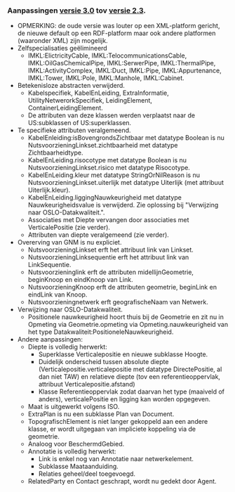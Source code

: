 ### Aanpassingen [versie 3.0](https://belgif.github.io/thematic/models/cable-pipe/) tov [versie 2.3](https://overheid.vlaanderen.be/help/file/1176/download?token=ndmVBd4y).
- OPMERKING: de oude versie was louter op een XML-platform gericht, de nieuwe default op een RDF-platform maar ook andere platformen (waaronder XML) zijn mogelijk.
- Zelfspecialisaties geëlimineerd
  - IMKL:ElictricityCable, IMKL:TelocommunicationsCable, IMKL:OilGasChemicalPipe, IMKL:SerwerPipe, IMKL:ThermalPipe, IMKL:ActivityComplex, IMKL:Duct, IMKL:Pipe, IMKL:Appurtenance, IMKL:Tower, IMKL:Pole, IMKL:Manhole, IMKL:Cabinet. 
- Betekenisloze abstracten verwijderd.
  - Kabelspecifiek, KabelEnLeiding, ExtraInformatie, UtilityNetwerorkSpecifiek, LeidingElement, ContainerLeidingElement.
  - De attributen van deze klassen werden verplaatst naar de US:subklassen of US:superklassen.
- Te specifieke attributen veralgemeend.
  - KabelEnleiding:isBovengrondsZichtbaar met datatype Boolean is nu NutsvoorzieningLinkset.zichtbaarheid met datatype Zichtbaarheidtype.
  - KabelEnLeiding.risocotype met datatype Boolean is nu NutsvoorzieningLinkset.risico met datatype Risocotype.
  - KabelEnLeiding.kleur met datatype StringOrNilReason is nu NutsvoorzieningLinkset.uiterlijk met datatype Uiterlijk (met attribuut Uiterlijk.kleur).
  - KabelEnLeiding.liggingNauwkeurigheid met datatype Nauwkeurigheidsvalue is verwijderd. Zie oplossing bij "Verwijzing naar OSLO-Datakwaliteit.".
  - Associaties met Diepte vervangen door associaties met VerticalePositie (zie verder).
  - Attributen van diepte veralgemeend (zie verder).
- Overerving van GNM is nu expliciet.
  - NutsvoorzieningLinkset erft het attribuut link van Linkset.
  - NutsvoorzieningLinksequentie erft het attribuut link van LinkSequentie.
  - Nutsvoorzieninglink erft de attributen midellijnGeometrie, beginKnoop en eindKnoop van Link.
  - NutsvoorzieningKnoop erft de attributen geometrie, beginLink en eindLink van Knoop.
  - Nutsvoorzieningnetwerk erft geografischeNaam van Netwerk.
- Verwijzing naar OSLO-Datakwaliteit.
  - Positionele nauwkeurigheid hoort thuis bij de Geometrie en zit nu in Opmeting via Geometrie.opmeting via Opmeting.nauwkeurigheid van het type Datakwaliteit:PositioneleNauwkeurigheid.
- Andere aanpassingen:
  - Diepte is volledig herwerkt:
    - Superklasse Verticalepositie en nieuwe subklasse Hoogte.
    - Duidelijk onderscheid tussen absolute diepte (Verticalepositie.verticalepositie met datatype DirectePositie, al dan niet TAW) en relatieve diepte (tov een referentieoppervlak, attribuut Verticalepositie.afstand)
    - Klasse Referentieoppervlak zodat daarvan het type (maaiveld of anders), verticalePositie en ligging kan worden opgegeven.
  - Maat is uitgewerkt volgens ISO.
  - ExtraPlan is nu een subklasse Plan van Document.
  - TopografischElement is niet langer gekoppeld aan een andere klasse, er wordt uitgegaan van impliciete koppeling via de geometrie.
  - Analoog voor BeschermdGebied.
  - Annotatie is volledig herwerkt:
    - Link is enkel nog van Annotatie naar netwerkelement.
    - Subklasse Maataanduiding.
    - Relaties geheel/deel toegevoegd.
  - RelatedParty en Contact geschrapt, wordt nu gedekt door Agent.   
